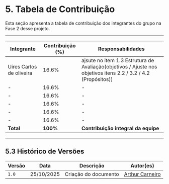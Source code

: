 # 5. Tabela de Contribuição

Esta seção apresenta a tabela de contribuição dos integrantes do grupo na Fase 2 desse projeto.

---

| Integrante | Contribuição (%) | Responsabilidades |
|------------|------------------|-------------------|
| Uires Carlos de oliveira | 16.6% | ajsute no item 1.3 Estrutura de Avaliação(objetivos / Ajuste nos objetivos itens 2.2 / 3.2 / 4.2 (Propósitos)) |
| - | 16.6% | - |
| - | 16.6% | - |
| - | 16.6% | - |
| - | 16.6% | - |
| - | 16.6% | - |
| **Total** | **100%** | **Contribuição integral da equipe** |

---

## 5.3 Histórico de Versões

| Versão | Data | Descrição | Autor(es) |
|--------|------|------------|------------|
| `1.0` | 25/10/2025 | Criação do documento | [Arthur Carneiro](https://github.com/trindadea) |
